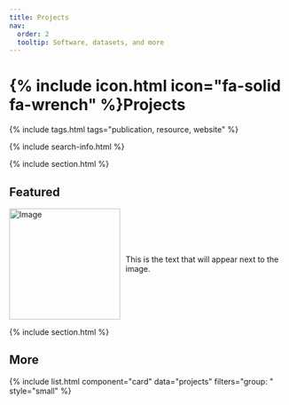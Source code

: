 ```yaml
---
title: Projects
nav:
  order: 2
  tooltip: Software, datasets, and more
---
```


# {% include icon.html icon="fa-solid fa-wrench" %}Projects

{% include tags.html tags="publication, resource, website" %}

{% include search-info.html %}

{% include section.html %}

## Featured

<div style="display: flex; align-items: center;">
    <img src="[image_url.jpg]("") alt="Image" width="200" height="200" style="margin-right: 10px;">
    <p>This is the text that will appear next to the image.</p>
</div>

{% include section.html %}

## More

{% include list.html component="card" data="projects" filters="group: " style="small" %}
